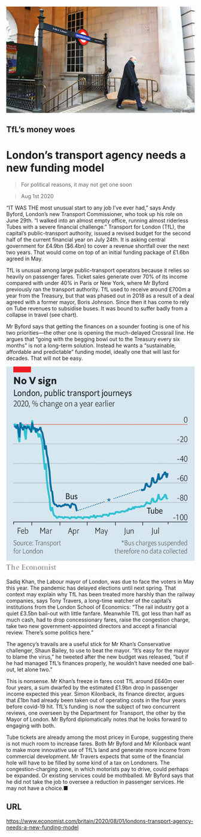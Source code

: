 ![](./images/20200801_BRP005_0.jpg)

## TfL’s money woes

# London’s transport agency needs a new funding model

> For political reasons, it may not get one soon

> Aug 1st 2020

“IT WAS THE most unusual start to any job I’ve ever had,” says Andy Byford, London’s new Transport Commissioner, who took up his role on June 29th. “I walked into an almost empty office, running almost riderless Tubes with a severe financial challenge.” Transport for London (TfL), the capital’s public-transport authority, issued a revised budget for the second half of the current financial year on July 24th. It is asking central government for £4.9bn ($6.4bn) to cover a revenue shortfall over the next two years. That would come on top of an initial funding package of £1.6bn agreed in May.

TfL is unusual among large public-transport operators because it relies so heavily on passenger fares. Ticket sales generate over 70% of its income compared with under 40% in Paris or New York, where Mr Byford previously ran the transport authority. TfL used to receive around £700m a year from the Treasury, but that was phased out in 2018 as a result of a deal agreed with a former mayor, Boris Johnson. Since then it has come to rely on Tube revenues to subsidise buses. It was bound to suffer badly from a collapse in travel (see chart).

Mr Byford says that getting the finances on a sounder footing is one of his two priorities—the other one is opening the much-delayed Crossrail line. He argues that “going with the begging bowl out to the Treasury every six months” is not a long-term solution. Instead he wants a “sustainable, affordable and predictable” funding model, ideally one that will last for decades. That will not be easy.

![](./images/20200801_BRC012.png)

Sadiq Khan, the Labour mayor of London, was due to face the voters in May this year. The pandemic has delayed elections until next spring. That context may explain why TfL has been treated more harshly than the railway companies, says Tony Travers, a long-time watcher of the capital’s institutions from the London School of Economics: “The rail industry got a quiet £3.5bn bail-out with little fanfare. Meanwhile TfL got less than half as much cash, had to drop concessionary fares, raise the congestion charge, take two new government-appointed directors and accept a financial review. There’s some politics here.”

The agency’s travails are a useful stick for Mr Khan’s Conservative challenger, Shaun Bailey, to use to beat the mayor. “It’s easy for the mayor to blame the virus,” he tweeted after the new budget was released, “but if he had managed TfL’s finances properly, he wouldn’t have needed one bail-out, let alone two.”

This is nonsense. Mr Khan’s freeze in fares cost TfL around £640m over four years, a sum dwarfed by the estimated £1.9bn drop in passenger income expected this year. Simon Kilonback, its finance director, argues that £1bn had already been taken out of operating costs in the four years before covid-19 hit. TfL’s funding is now the subject of two concurrent reviews, one overseen by the Department for Transport, the other by the Mayor of London. Mr Byford diplomatically notes that he looks forward to engaging with both.

Tube tickets are already among the most pricey in Europe, suggesting there is not much room to increase fares. Both Mr Byford and Mr Kilonback want to make more innovative use of TfL’s land and generate more income from commercial development. Mr Travers expects that some of the financial hole will have to be filled by some kind of a tax on Londoners. The congestion-charging zone, in which motorists pay to drive, could perhaps be expanded. Or existing services could be mothballed. Mr Byford says that he did not take the job to oversee a reduction in passenger services. He may not have a choice.■

## URL

https://www.economist.com/britain/2020/08/01/londons-transport-agency-needs-a-new-funding-model
